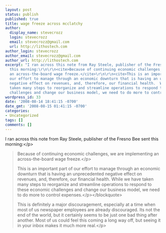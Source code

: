 ```yaml
---
layout: post
status: publish
published: true
title: wage freeze across mcclatchy
author:
  display_name: stevecrozz
  login: stevecrozz
  email: stevecrozz@gmail.com
  url: http://lithostech.com
author_login: stevecrozz
author_email: stevecrozz@gmail.com
author_url: http://lithostech.com
excerpt: "I ran across this note from Ray Steele, publisher of the Fresno Bee sent
  this morning:\r\n\r\n<cite>Because of continuing economic challenges, we are implementing
  an across-the-board wage freeze.</cite>\r\n\r\n<cite>This is an important part of
  our effort to manage through an economic downturn that is having an unprecedented
  negative effect on revenues, and, therefore, our financial health.  While we have
  taken many steps to reorganize and streamline operations to respond to these economic
  challenges and change our business model, we need to do more to control expenses.</cite>\r\n\r\n"
wordpress_id: 33
date: '2008-08-14 18:41:15 -0700'
date_gmt: '2008-08-15 01:41:15 -0700'
categories:
- Uncategorized
tags: []
comments: []
---
```

<p>I ran across this note from Ray Steele, publisher of the Fresno Bee sent this morning:<&#47;p></p>
<blockquote>
<p>Because of continuing economic challenges, we are implementing an across-the-board wage freeze.<&#47;p></p>
<p>This is an important part of our effort to manage through an economic downturn that is having an unprecedented negative effect on revenues, and, therefore, our financial health.  While we have taken many steps to reorganize and streamline operations to respond to these economic challenges and change our business model, we need to do more to control expenses.<&#47;p><&#47;blockquote></p>
<p>This is definitely a major discouragement, especially at a time when most of us newspaper employees are already discouraged. Its not the end of the world, but it certainly seems to be just one bad thing after another. Most of us could feel this coming a long way off, but seeing it in your inbox makes it much more real.<&#47;p></p>

